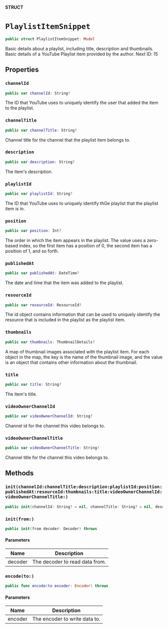 **STRUCT**

# `PlaylistItemSnippet`

```swift
public struct PlaylistItemSnippet: Model
```

Basic details about a playlist, including title, description and thumbnails. Basic details of a YouTube Playlist item provided by the author. Next ID: 15

## Properties
### `channelId`

```swift
public var channelId: String?
```

The ID that YouTube uses to uniquely identify the user that added the item to the playlist.

### `channelTitle`

```swift
public var channelTitle: String?
```

Channel title for the channel that the playlist item belongs to.

### `description`

```swift
public var description: String?
```

The item's description.

### `playlistId`

```swift
public var playlistId: String?
```

The ID that YouTube uses to uniquely identify thGe playlist that the playlist item is in.

### `position`

```swift
public var position: Int?
```

The order in which the item appears in the playlist. The value uses a zero-based index, so the first item has a position of 0, the second item has a position of 1, and so forth.

### `publishedAt`

```swift
public var publishedAt: DateTime?
```

The date and time that the item was added to the playlist.

### `resourceId`

```swift
public var resourceId: ResourceId?
```

The id object contains information that can be used to uniquely identify the resource that is included in the playlist as the playlist item.

### `thumbnails`

```swift
public var thumbnails: ThumbnailDetails?
```

A map of thumbnail images associated with the playlist item. For each object in the map, the key is the name of the thumbnail image, and the value is an object that contains other information about the thumbnail.

### `title`

```swift
public var title: String?
```

The item's title.

### `videoOwnerChannelId`

```swift
public var videoOwnerChannelId: String?
```

Channel id for the channel this video belongs to.

### `videoOwnerChannelTitle`

```swift
public var videoOwnerChannelTitle: String?
```

Channel title for the channel this video belongs to.

## Methods
### `init(channelId:channelTitle:description:playlistId:position:publishedAt:resourceId:thumbnails:title:videoOwnerChannelId:videoOwnerChannelTitle:)`

```swift
public init(channelId: String? = nil, channelTitle: String? = nil, description: String? = nil, playlistId: String? = nil, position: Int? = nil, publishedAt: DateTime? = nil, resourceId: ResourceId? = nil, thumbnails: ThumbnailDetails? = nil, title: String? = nil, videoOwnerChannelId: String? = nil, videoOwnerChannelTitle: String? = nil)
```

### `init(from:)`

```swift
public init(from decoder: Decoder) throws
```

#### Parameters

| Name | Description |
| ---- | ----------- |
| decoder | The decoder to read data from. |

### `encode(to:)`

```swift
public func encode(to encoder: Encoder) throws
```

#### Parameters

| Name | Description |
| ---- | ----------- |
| encoder | The encoder to write data to. |
